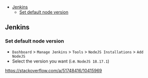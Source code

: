 - [Jenkins](#jenkins)
  - [Set default node version](#set-default-node-version)

## Jenkins

### Set default node version

- `Dashboard` > `Manage Jenkins` > `Tools` > `NodeJS Installations` > `Add NodeJS`
- Select the version you want (i.e. `NodeJS 18.17.1`)

https://stackoverflow.com/a/51748416/10415969

